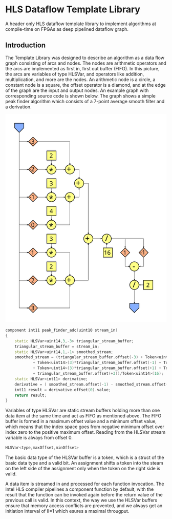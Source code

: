 # HLS Dataflow Template Library
A header only HLS dataflow template library to implement algorithms at compile-time on FPGAs as deep pipelined dataflow graph.

## Introduction

The Template Library was designed to describe an algorithm as a data flow graph consisting of arcs and nodes. The nodes are arithmetic operators and the arcs are implemented as first in, first out buffer (FIFO). In this picture, the arcs are variables of type HLSVar, and operators like addition, multiplication, and more are the nodes. An arithmetic node is a circle, a constant node is a square, the offset operator is a diamond, and at the edge of the graph are the input and output nodes. An example graph with corresponding source code is shown below. The graph shows a simple peak finder algorithm which consists of a 7-point average smooth filter and a derivation.

![Simple Peak Finder Dataflow Graph](doc/pic/Simple_Peak_Finder_Graph.svg)

```cpp
component int11 peak_finder_adc(uint10 stream_in)
{
	static HLSVar<uint14,3,-3> triangular_stream_buffer;
	triangular_stream_buffer = stream_in;
	static HLSVar<uint14,1,-1> smoothed_stream;
	smoothed_stream = (triangular_stream_buffer.offset(-3) + Token<uint14>(2)*triangular_stream_buffer.offset(-2)
			+ Token<uint14>(3)*triangular_stream_buffer.offset(-1) + Token<uint14>(4)*triangular_stream_buffer.offset(0)
			+ Token<uint14>(3)*triangular_stream_buffer.offset(+1) + Token<uint14>(2)*triangular_stream_buffer.offset(+2)
			+ triangular_stream_buffer.offset(+3))/Token<uint14>(16);
	static HLSVar<int11> derivative;
	derivative = ( smoothed_stream.offset(-1) - smoothed_stream.offset(1) ) / Token<int2>(2);
	int11 result = derivative.offset(0).value;
	return result;
}
```

Variables of type HLSVar are static stream buffers holding more than one data item at the same time and act as FIFO as mentioned above. The FIFO buffer is formed in a maximum offset value and a minimum offset value, which means that the index space goes from negative minimum offset over index zero to the positive maximum offset. Reading from the HLSVar stream variable is always from offset 0.

```cpp
HLSVar<type,maxOffset,minOffset>
```
The basic data type of the HLSVar buffer is a token, which is a struct of the basic data type and a valid bit. An assignment shifts a token into the steam on the left side of the assignment only when the token on the right side is valid.

A data item is streamed in and processed for each function invocation. The Intel HLS compiler pipelines a component function by default, with the result that the function can be invoked again before the return value of the previous call is valid. In this context, the way we use the HLSVar buffers ensure that memory access conflicts are prevented, and we always get an initiation interval of II=1 which esures a maximal througput.